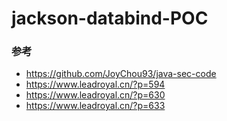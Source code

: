 # jackson-databind-POC

### 参考
- https://github.com/JoyChou93/java-sec-code
- https://www.leadroyal.cn/?p=594
- https://www.leadroyal.cn/?p=630
- https://www.leadroyal.cn/?p=633
